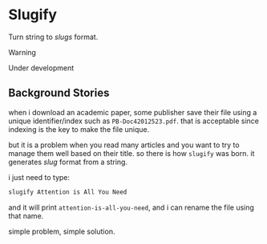 # Slugify

Turn string to _slugs_ format.

> [!WARNING]
> Under development

## Background Stories

when i download an academic paper, some publisher save their file using a unique identifier/index such as `PB-Doc42012523.pdf`. that is acceptable since indexing is the key to make the file unique.

but it is a problem when you read many articles and you want to try to manage them well based on their title. so there is how `slugify` was born. it generates _slug_ format from a string.

i just need to type:

```bash
slugify Attention is All You Need
```

and it will print `attention-is-all-you-need`, and i can rename the file using that name.

simple problem, simple solution.
